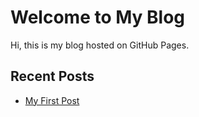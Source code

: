 # Welcome to My Blog
Hi, this is my blog hosted on GitHub Pages.

## Recent Posts
- [My First Post](blog/_posts/25-01-08-devops-roadmap.md)
